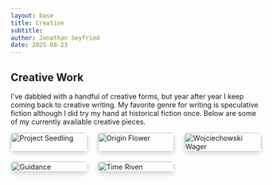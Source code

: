 ```yaml
---
layout: base
title: Creative
subtitle: 
author: Jonathan Seyfried
date: 2025-08-23
---
```


## Creative Work
I've dabbled with a handful of creative forms, but year after year I keep coming back to creative writing. My favorite genre for writing is speculative fiction although I did try my hand at historical fiction once. Below are some of my currently available creative pieces.

<div class="bookshelf">
  <a href="https://www.amazon.com/Project-Seedling-Short-Jonathan-Seyfried-ebook/dp/B0B9LNTSS6" target="_blank" rel="noopener noreferrer">
    <img src="{{ site.baseurl }}/assets/images/project-seedling.jpg" alt="Project Seedling">
  </a>
  <a href="https://www.amazon.com/Origin-Flower-Jonathan-Seyfried-ebook/dp/B09XGWNH1W" target="_blank" rel="noopener noreferrer">
    <img src="{{ site.baseurl }}/assets/images/origin-flower.jpg" alt="Origin Flower">
  </a>
  <a href="https://www.amazon.com/Wojciechowski-Wager-Jonathan-Seyfried-ebook/dp/B0B3WBYTNV" target="_blank" rel="noopener noreferrer">
    <img src="{{ site.baseurl }}/assets/images/wojciechowski-wager.jpg" alt="Wojciechowski Wager">
  </a>
  <a href="https://www.amazon.com/Guidance-Short-Story-Jonathan-Seyfried-ebook/dp/B0762RDZ85" target="_blank" rel="noopener noreferrer">
    <img src="{{ site.baseurl }}/assets/images/guidance.jpg" alt="Guidance">
  </a>
  <a href="https://www.amazon.com/Time-Riven-Jonathan-Seyfried-ebook/dp/B0D1P2G6B2" target="_blank" rel="noopener noreferrer">
    <img src="{{ site.baseurl }}/assets/images/time-riven.jpg" alt="Time Riven">
  </a>
</div>



<style>
.bookshelf {
  display: grid;
  grid-template-columns: repeat(auto-fit, minmax(150px, 1fr));
  gap: 20px;
  max-width: 900px;
  margin: 0 auto;
}
.bookshelf a {
  display: block;
  transition: transform 0.2s ease;
}
.bookshelf a:hover {
  transform: scale(1.05);
}
.bookshelf img {
  width: 100%;
  height: auto;
  border-radius: 8px;
  box-shadow: 0 4px 10px rgba(0,0,0,0.15);
}
</style>
